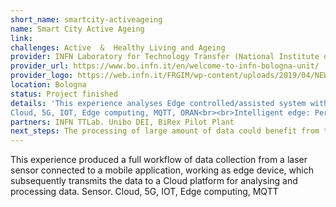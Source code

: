 ```yaml
---
short_name: smartcity-activeageing
name: Smart City Active Ageing
link: 
challenges: Active  &  Healthy Living and Ageing
provider: INFN Laboratory for Technology Transfer (National Institute of Nuclear Physics-Bologna)
provider_url: https://www.bo.infn.it/en/welcome-to-infn-bologna-unit/
provider_logo: https://web.infn.it/FRGIM/wp-content/uploads/2019/04/NEW_LOGO_BOLOGNA_ESTESO-300x212.png
location: Bologna
status: Project finished
details: 'This experience analyses Edge controlled/assisted system with Multiaccess Edge Computing based approach O-RAN (Transforming the Radio Access Networks Industry Towards Open, Intelligent, Virtualized and Fully Interoperable RAN)
Cloud, 5G, IOT, Edge computing, MQTT, ORAN<br><br>Intelligent edge: Pervasive services, through which users can get real-time, personalized assistance and experiences Need of automatic real-time optimization of heterogeneous resources and fast configurations optimally selecting network functions and AI techniques'
partners: INFN TTLab. Unibo DEI, BiRex Pilot Plant
next_steps: The processing of large amount of data could benefit from the use of MEC (multi-access edge computing) instead of uploading data to the cloud which could cause additional roundtrip delay. The low latency is a key requirement in this experience
---
```


This experience produced a full workflow of data collection from a laser sensor
connected to a mobile application, working as edge device, which subsequently
transmits the data to a Cloud platform for analysing and processing data. Sensor. Cloud, 5G, IOT, Edge computing, MQTT